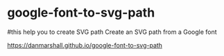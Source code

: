 # google-font-to-svg-path
#this help you to create SVG path
Create an SVG path from a Google font

https://danmarshall.github.io/google-font-to-svg-path
